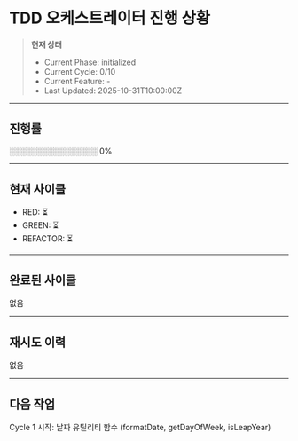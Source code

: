 # TDD 오케스트레이터 진행 상황

> **현재 상태**
>
> - Current Phase: initialized
> - Current Cycle: 0/10
> - Current Feature: -
> - Last Updated: 2025-10-31T10:00:00Z

---

## 진행률

░░░░░░░░░░░░░░░░ 0%

---

## 현재 사이클

- RED: ⏳
- GREEN: ⏳
- REFACTOR: ⏳

---

## 완료된 사이클

없음

---

## 재시도 이력

없음

---

## 다음 작업

Cycle 1 시작: 날짜 유틸리티 함수 (formatDate, getDayOfWeek, isLeapYear)
